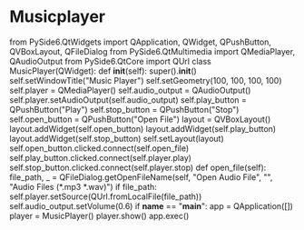 # Musicplayer
from PySide6.QtWidgets import QApplication, QWidget, QPushButton, QVBoxLayout, QFileDialog
from PySide6.QtMultimedia import QMediaPlayer, QAudioOutput
from PySide6.QtCore import QUrl
class MusicPlayer(QWidget):
    def __init__(self):
        super().__init__()
        self.setWindowTitle("Music Player")
        self.setGeometry(100, 100, 100, 100)
        self.player = QMediaPlayer()
        self.audio_output = QAudioOutput()
        self.player.setAudioOutput(self.audio_output)
        self.play_button = QPushButton("Play")
        self.stop_button = QPushButton("Stop")
        self.open_button = QPushButton("Open File")
        layout = QVBoxLayout()
        layout.addWidget(self.open_button)
        layout.addWidget(self.play_button)
        layout.addWidget(self.stop_button)
        self.setLayout(layout)
        self.open_button.clicked.connect(self.open_file)
        self.play_button.clicked.connect(self.player.play)
        self.stop_button.clicked.connect(self.player.stop)
    def open_file(self):
        file_path, _ = QFileDialog.getOpenFileName(self, "Open Audio File", "", "Audio Files (*.mp3 *.wav)")
        if file_path:
            self.player.setSource(QUrl.fromLocalFile(file_path))
            self.audio_output.setVolume(0.6)
if __name__ == "__main__":
    app = QApplication([])
    player = MusicPlayer()
    player.show()
    app.exec()
